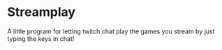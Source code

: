 # Streamplay
A little program for letting twitch chat play the games you stream by just typing the keys in chat!
